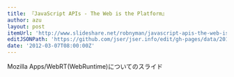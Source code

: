 ```yaml
---
title: 『JavaScript APIs - The Web is the Platform』
author: azu
layout: post
itemUrl: 'http://www.slideshare.net/robnyman/javascript-apis-the-web-is-the-platform'
editJSONPath: 'https://github.com/jser/jser.info/edit/gh-pages/data/2012/03/index.json'
date: '2012-03-07T08:00:00Z'
---
```

Mozilla Apps/WebRT(WebRuntime)についてのスライド
